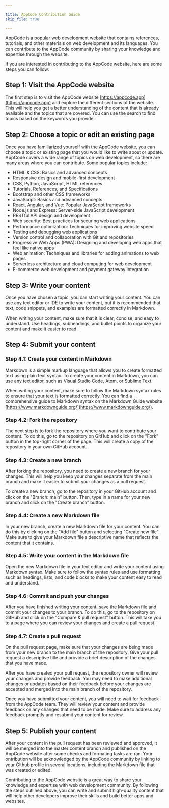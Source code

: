```yaml
---

title: AppCode Contribution Guide
skip_file: true

---
```


AppCode is a popular web development website that contains references, tutorials, and other materials on web development and its languages. You can contribute to the AppCode community by sharing your knowledge and expertise through the website.

If you are interested in contributing to the AppCode website, here are some steps you can follow:

## Step 1: Visit the AppCode website

The first step is to visit the AppCode website [https://appcode.app](https://appcode.app) and explore the different sections of the website. This will help you get a better understanding of the content that is already available and the topics that are covered. You can use the search to find topics based on the keywords you provide.

## Step 2: Choose a topic or edit an existing page

Once you have familiarized yourself with the AppCode website, you can choose a topic or existing page that you would like to write about or update. AppCode covers a wide range of topics on web development, so there are many areas where you can contribute. Some popular topics include:

-   HTML & CSS: Basics and advanced concepts
-   Responsive design and mobile-first development
-   CSS, Python, JavaScript, HTML references
-   Tutorials, References, and Specifications
-   Bootstrap and other CSS frameworks
-   JavaScript: Basics and advanced concepts
-   React, Angular, and Vue: Popular JavaScript frameworks
-   Node.js and Express: Server-side JavaScript development
-   RESTful API design and development
-   Web security: Best practices for securing web applications
-   Performance optimization: Techniques for improving website speed
-   Testing and debugging web applications
-   Version control and collaboration with Git and repositories
-   Progressive Web Apps (PWA): Designing and developing web apps that feel like native apps
-   Web animation: Techniques and libraries for adding animations to web pages
-   Serverless architecture and cloud computing for web development
-   E-commerce web development and payment gateway integration

## Step 3: Write your content

Once you have chosen a topic, you can start writing your content. You can use any text editor or IDE to write your content, but it is recommended that text, code snippets, and examples are formatted correctly in Markdown.

When writing your content, make sure that it is clear, concise, and easy to understand. Use headings, subheadings, and bullet points to organize your content and make it easier to read.

## Step 4: Submit your content

### Step 4.1: Create your content in Markdown

Markdown is a simple markup language that allows you to create formatted text using plain text syntax. To create your content in Markdown, you can use any text editor, such as Visual Studio Code, Atom, or Sublime Text.

When writing your content, make sure to follow the Markdown syntax rules to ensure that your text is formatted correctly. You can find a comprehensive guide to Markdown syntax on the Markdown Guide website [https://www.markdownguide.org/](https://www.markdownguide.org/).

### Step 4.2: Fork the repository

The next step is to fork the repository where you want to contribute your content. To do this, go to the repository on GitHub and click on the "Fork" button in the top-right corner of the page. This will create a copy of the repository in your own GitHub account.

### Step 4.3: Create a new branch

After forking the repository, you need to create a new branch for your changes. This will help you keep your changes separate from the main branch and make it easier to submit your changes as a pull request.

To create a new branch, go to the repository in your GitHub account and click on the "Branch: main" button. Then, type in a name for your new branch and click on the "Create branch" button.

### Step 4.4: Create a new Markdown file

In your new branch, create a new Markdown file for your content. You can do this by clicking on the "Add file" button and selecting "Create new file". Make sure to give your Markdown file a descriptive name that reflects the content that it contains.

### Step 4.5: Write your content in the Markdown file

Open the new Markdown file in your text editor and write your content using Markdown syntax. Make sure to follow the syntax rules and use formatting such as headings, lists, and code blocks to make your content easy to read and understand.

### Step 4.6: Commit and push your changes

After you have finished writing your content, save the Markdown file and commit your changes to your branch. To do this, go to the repository on GitHub and click on the "Compare & pull request" button. This will take you to a page where you can review your changes and create a pull request.

### Step 4.7: Create a pull request

On the pull request page, make sure that your changes are being made from your new branch to the main branch of the repository. Give your pull request a descriptive title and provide a brief description of the changes that you have made.

After you have created your pull request, the repository owner will review your changes and provide feedback. You may need to make additional changes or updates based on their feedback before your changes are accepted and merged into the main branch of the repository.

Once you have submitted your content, you will need to wait for feedback from the AppCode team. They will review your content and provide feedback on any changes that need to be made. Make sure to address any feedback promptly and resubmit your content for review.

## Step 5: Publish your content

After your content in the pull request has been reviewed and approved, it will be merged into the master content branch and published on the AppCode website after some checks and formating tasks are ran. Your ontribution will be acknowledged by the AppCode community by linking to your Github profile in several locations, including the Markdown file that was created or edited.

Contributing to the AppCode website is a great way to share your knowledge and expertise with web development community. By following the steps outlined above, you can write and submit high-quality content that will help other developers improve their skills and build better apps and websites.
